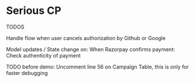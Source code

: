 # Serious CP

TODOS

Handle flow when user cancels authorization by Github or Google 

Model updates / State change on:
When Razorpay confirms payment:
Check authenticity of payment


TODO before demo:
Uncomment line 56 on Campaign Table, this is only for faster debugging

